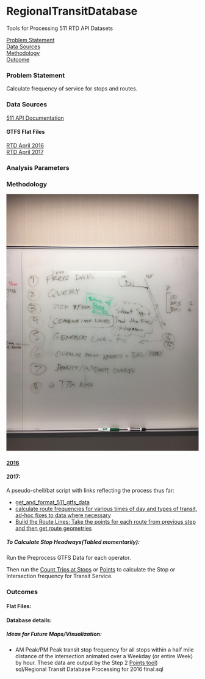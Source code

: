 # RegionalTransitDatabase  

Tools for Processing 511 RTD API Datasets  

[Problem Statement](#problem-statement)   
[Data Sources](#data-sources)   
[Methodology](#methodology)   
[Outcome](#outcome)   

### Problem Statement  

Calculate frequency of service for stops and routes.  

### Data Sources   

[511 API Documentation](https://metrotrans-my.sharepoint.com/personal/ksmith_mtc_ca_gov/_layouts/15/guestaccess.aspx?guestaccesstoken=LaSLmz8PqjHcCy3J9t5JWiVYbBx2wq7AOn7XAeSI65c%3d&docid=2_1b3fffc8d501f42949c5c14bb423aa445)

#### GTFS Flat Files    
[RTD April 2016](https://mtcdrive.box.com/s/7zvjm6lqudj2gh7cfokt9g3hnzwvxoq0)   
[RTD April 2017](https://mtcdrive.box.com/s/pkw8e0ng3n02b47mufaefqz5749cv5nm)     

### Analysis Parameters   

### Methodology   

![rtd_process_outline.JPG](images/rtd_process_outline.JPG?raw=true)  

#### [2016](https://metrotrans-my.sharepoint.com/personal/ksmith_mtc_ca_gov/_layouts/15/WopiFrame.aspx?sourcedoc=%7B2FB81C2E-8CF6-4BA4-8994-6B36F7E1B647%7D&file=511%20Data%20API%20Documentation.docx&action=default)

#### 2017:     

A pseudo-shell/bat script with links reflecting the process thus far:   

-  [get_and_format_511_gtfs_data](https://github.com/MetropolitanTransportationCommission/RegionalTransitDatabase/blob/master/python/get_and_format_511_for_sql.py)     
-  [calculate route frequencies for various times of day and types of transit, ad-hoc fixes to data where necessary](https://github.com/MetropolitanTransportationCommission/RegionalTransitDatabase/blob/f40857ee65e2aa833a6a4a63ddbe52ce4fe20d0c/R/RTD%20Data%20Processing.R)
-  [Build the Route Lines: Take the points for each route from previous step and then get route geometries](https://github.com/MetropolitanTransportationCommission/RegionalTransitDatabase/blob/a66673c376f9cb5468b39424f9439af18587c63b/python/network_analysis.py)   

##### To Calculate Stop Headways(Tabled momentarily):   

Run the Preprocess GTFS Data for each operator.   

Then run the [Count Trips at Stops](https://github.com/Esri/public-transit-tools/blob/master/better-bus-buffers/scripts/BBB_CountTripsAtStops.py) or [Points](https://github.com/Esri/public-transit-tools/blob/6451cf1de24d4e5b7337df402135f351a7eaf181/better-bus-buffers/scripts/BBB_CountTripsAtPoints.py) to calculate the Stop or Intersection frequency for Transit Service.   

### Outcomes   

#### Flat Files:   

#### Database details:   

##### Ideas for Future Maps/Visualization:   

-  AM Peak/PM Peak transit stop frequency for all stops within a half mile distance of the intersection animated over a Weekday (or entire Week) by hour. These data are output by the Step 2 [Points tool](https://github.com/Esri/public-transit-tools/blob/6451cf1de24d4e5b7337df402135f351a7eaf181/better-bus-buffers/scripts/BBB_CountTripsAtPoints.py))      
sql/Regional Transit Database Processing for 2016 final.sql
